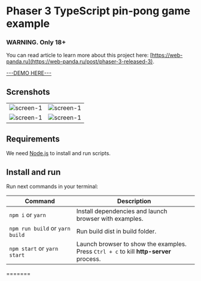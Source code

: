 # Phaser 3 TypeScript pin-pong game example
### WARNING. Only 18+

You can read article to learn more about this project here: [https://web-panda.ru](https://web-panda.ru/post/phaser-3-released-3).

[---DEMO HERE---](https://demo.web-panda.ru/ping-pong/) 

## Screnshots
| | |
|-|-|
|![screen-1](http://demo.web-panda.ru/ping-pong/screens/sceen-2.jpg?v=1)|![screen-1](http://demo.web-panda.ru/ping-pong/screens/sceen-1.jpg)|
|![screen-1](http://demo.web-panda.ru/ping-pong/screens/sceen-3.jpg)|![screen-1](http://demo.web-panda.ru/ping-pong/screens/sceen-4.jpg)|

## Requirements

We need [Node.js](https://nodejs.org) to install and run scripts.

## Install and run

Run next commands in your terminal:

| Command | Description |
|---------|-------------|
| `npm i` or `yarn` | Install dependencies and launch browser with examples.|
| `npm run build` or `yarn build` | Run build dist in build folder.|
| `npm start` or `yarn start` | Launch browser to show the examples. <br> Press `Ctrl + c` to kill **http-server** process. |
=======
